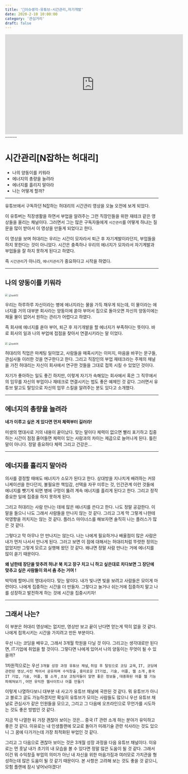 ```yaml
---
title: '📰이슈생각-유튜브-시간관리,자기개발'
date: 2020-2-10 10:00:00
category: '관심거리'
draft: false
---
```


<iframe width="584" height="329" src="https://www.youtube.com/embed/Tqk6kflCs1U" frameborder="0" allow="accelerometer; autoplay; encrypted-media; gyroscope; picture-in-picture" allowfullscreen></iframe>
------

# 시간관리[N잡하는 허대리]

- 나의 양동이를 키워라
- 에너지의 총량을 늘려라
- 에너지를 흘리지 말아라
- 나는 어떻게 할까?

------

유튜브에서 구독하던 N잡하는 허대리의 시간관리 영상을 오늘 오전에 보게 되었다.

이 유튜버는 직장생활을 하면서 부업을 알려주는 그런 직장인들을 위한 재테크 같은 영상들을 올리는 채널이다. 그러면서 그는 많은 구독자들에게 `시간관리`를 어떻게 하냐는 질문을 많이 받아서 이 영상을 만들게 되었다고 한다.

이 영상을 보며 허대리는 우리는 시간이 모자라서 퇴근 후 자기계발이라던지, 부업들을 하지 못한다는 것이 아니었다. 시간은 충족하나 우리의 에너지가 모자라서 자기계발과 부업들을 잘 하지 못하게 된다고 하였다.

즉 `시간관리`가 아니라, `에너지관리`가 중요하다고 시작을 하였다.

------

## 나의 양동이를 키워라

<img src="C:\ONE-IRON\blog\정리한글\njob01.png" style="zoom:50%;" />

<img src="C:\ONE-IRON\blog\정리한글\njob02.png" alt="njob02" style="zoom:50%;" />

우리는 하루하루 자신이라는 병에 에너지라는 물을 가득 채우게 되는데, 이 물이라는 에너지를 거의 대부분 회사라는 양동이에 쏟아 부어서 집으로 돌아오면 자신의 양동이에는 채울 물이 없어서 원하는 관리가 어렵다고 하였다.

즉 회사에 에너지를 쏟아 부어, 퇴근 후 자기개발을 할 에너지가 부족하다는 뜻이다. 바로 회사의 일과 나의 부업에 접점을 찾아서 연결시키라는 말 이었다.

<img src="C:\ONE-IRON\blog\정리한글\njob03.png" style="zoom:50%;" />

<img src="C:\ONE-IRON\blog\정리한글\njob04.png" alt="njob04" style="zoom:50%;" />





허대리의 직업은 마케팅 일이었고, 사람들을 매혹시키는 이미지, 마음을 바꾸는 문구들, 관심사들 이러한 것을 연구한다고 한다. 그리고 직장인의 부업 재테크라는 주제의 채널을 가진 허대리는 자신이 회사에서 연구한 것들을 그대로 접목 시킬 수 있었던 것이다.

자기가 좋아하는 일도 좋긴 하지만, 이렇게 자기가 속해있는 회사에서 혹은 그 직무에서의 임무를 자신의 부업이나 재테크로 연결시키는 법도 좋은 예제인 것 같다. 그러면서 유튜브 말고도 탈잉으로 자신의 업무 스킬을 알려주는 분도 있다고 소개했다.

------

## 에너지의 총량을 늘려라

**네가 이루고 싶은 게 있다면 먼저 체력부터 길러라!**

미생의 명대사로 거의 내용이 끝이났다. 맞는 말이다 체력이 없으면 빨리 포기하고 집중하는 시간이 점점 줄어들면 체력이 있는 사람과의 차이는 제곱으로 늘어나게 된다. 틀린 말이 아니다. 정말 중요하다 체력 그리고 건강은...

------

## 에너지를 흘리지 말아라

의사를 결정할 때에도 에너지가 소모가 된다고 한다. 상대방을 지나치게 배려하는 커뮤니케이션을 한다던지, 불필요한 책임감, 선택을 자꾸 미루는 것, 인간관계 이런 것들에 에너지를 뺏기게 되면 병에 구멍이 뚫려 계속 에너지를 흘리게 된다고 한다. 그리고 정작 중요한 일에 집중을 하지 못하게 된다.

그리고 허대리는 사람 만나는 데에 많은 에너지를 쓴다고 한다. 나도 정말 공감한다. 이 말을 들으니 나도 그래서 사람들을 만나지 않는 것 같다. 그리고 그게 막 그렇게 나한테 악영향을 끼치지는 않는 것 같다. 플러스 마이너스를 해보자면 솔직히 나는 플러스가 많은 것 같다.

그렇다고 막 아무나 안 만나지는 않는다. 나는 나에게 필요하거나 배울점이 많은 사람은 내가 먼저 나서서 만나게 된다. 그러고 보면 이 점에 대해서는 허대리처럼 뚜렷한 정의는 없었지만 그렇게 모르고 실행해 왔던 것 같다. 왜냐면 정말 사람 만나는 거에 에너지를 많이 쏟기 때문이다.

**왜 남한테 장단을 맞추려 허냐! 북 치고 장구 치고 니 하고 싶은대로 치다보면 그 장단에 맞추고 싶은 사람들이 와서 춤 추는 거여 !**

박막례 할머니의 명대사이다. 맞는 말이다. 내가 빛나면 빛을 보려고 사람들은 모이게 마련이다. 나에게 집중하는 시간을 더 만들자. 그렇다고 놀거나 쉬는거에 집중하지 말고 나를 성장하고 발전하게 하는 것에 시간을 집중시키자!

------

## 그래서 나는?

이 부분은 허대리 영상에는 없지만, 영상만 보고 끝이 난다면 얻는게 딱히 없을 것 같다. 나에게 접목시키는 시간을 가지려고 만든 부분이다.

우선 나는 코딩을 배우고, 그래서 3개월 학원을 다닐 것 이다. 그리고는 생각대로만 된다면, IT기업에 취업을 할 것이다. 그렇다면 나에게 있어서 나의 양동이는 무엇이 될 수 있을까?

1차원적으로는 우선 `3개월 성장 과정 유튜브 채널`, `취업 후 탈잉으로 코딩 교육`, `IT, 코딩에 관련된 영상,사진 찍어서 공유하며 수익창출` , `흥미로운 IT기업, 기술, 어플, 웹 소개` , `중국 IT 기업, 기술, 어플, 웹 소개` , `초보 코팅자들이 알면 좋은 정보들` , `대중화된 어플 웹 기능 파헤쳐보기` , `어떤 유익한 웹사이트나 어플 만들기`

이렇게 나열하다보니 대부분 내 사고가 유튜브 채널에 국한된 것 같다. 뭐 유튜브가 아니고 블로그 글도 가능하겠지만 확실히 유튜브가 모이는 사람들도 많으니 우선 유튜브 채널로 관심사가 같은 인원들을 모으고, 그리고 그 다음에 오프라인으로 무언가를 시도하는 것도 좋은 방법인 것 같다.

지금 막 나열한 뒤 가장 괜찮아 보이는 것은... 중국 IT 관련 소개 하는 분야가 유익하고 좋은 것 같다. 이유로는 내 인생플랜에 모교로 돌아가 미래기술 관련 석사라는 것도 있으니 그 꿈에 다가가는데 가장 최적화된 부업인 것 같다.

그리고 그 다음으로 괜찮아 보이는 것은 3개월 성장 과정을 다음 유튜브 채널이다. 이유로는 먼 훗날 내가 초기의 내 모습을 볼 수 있다면 정말 많은 도움이 될 것 같다. 그래서 이건 뭐 수익창출 부업의 의미가 아닌 내 자신을 위한 마음가짐과 여러모로 가치관을 형성하는데 많은 도움이 될 것 같기 때문이다. 본 사항은 고려해 보는 것도 좋을 것 같으니, 모험 플랜에 잠시 넣어놔야겠다!